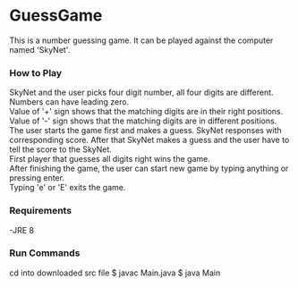 # GuessGame
This is a number guessing game. It can be played against the computer named 'SkyNet'.

### How to Play
SkyNet and the user picks four digit number, all four digits are different. Numbers can have leading zero.</br>
Value of '+' sign shows that the matching digits are in their right positions.</br>
Value of '-' sign shows that the matching digits are in different positions.</br>
The user starts the game first and makes a guess. SkyNet responses with corresponding score. After that SkyNet makes a guess and the user have to tell the score to the SkyNet.</br>
First player that guesses all digits right wins the game.</br>
After finishing the game, the user can start new game by typing anything or pressing enter.</br>
Typing 'e' or 'E' exits the game.

### Requirements
-JRE 8

### Run Commands
cd into downloaded src file
$ javac Main.java
$ java Main
